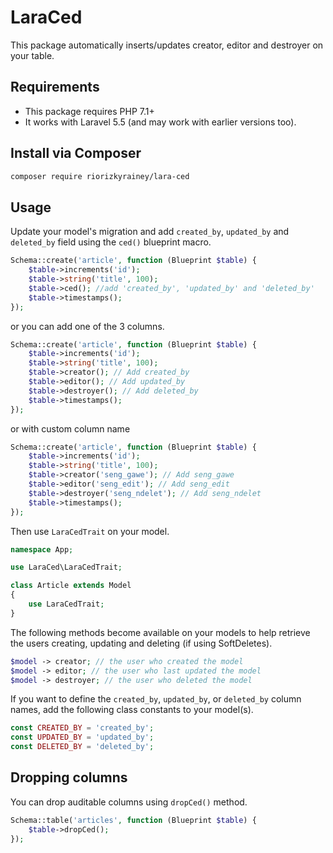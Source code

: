 # LaraCed
This package automatically inserts/updates creator, editor and destroyer on your table.

## Requirements

* This package requires PHP 7.1+
* It works with Laravel 5.5 (and may work with earlier versions too).

## Install via Composer

```bash
composer require riorizkyrainey/lara-ced
```

## Usage

Update your model's migration and add `created_by`, `updated_by` and `deleted_by` field using the `ced()` blueprint macro.

```php
Schema::create('article', function (Blueprint $table) {
    $table->increments('id');
    $table->string('title', 100);
    $table->ced(); //add 'created_by', 'updated_by' and 'deleted_by'
    $table->timestamps();
});
```

or you can add one of the 3 columns.

```php
Schema::create('article', function (Blueprint $table) {
    $table->increments('id');
    $table->string('title', 100);
    $table->creator(); // Add created_by
    $table->editor(); // Add updated_by
    $table->destroyer(); // Add deleted_by
    $table->timestamps();
});
```

or with custom column name

```php
Schema::create('article', function (Blueprint $table) {
    $table->increments('id');
    $table->string('title', 100);
    $table->creator('seng_gawe'); // Add seng_gawe
    $table->editor('seng_edit'); // Add seng_edit
    $table->destroyer('seng_ndelet'); // Add seng_ndelet
    $table->timestamps();
});
```

Then use `LaraCedTrait` on your model.

``` php
namespace App;

use LaraCed\LaraCedTrait;

class Article extends Model
{
    use LaraCedTrait;
}
```

The following methods become available on your models to help retrieve the users creating, updating and deleting (if using SoftDeletes).

```php
$model -> creator; // the user who created the model
$model -> editor; // the user who last updated the model
$model -> destroyer; // the user who deleted the model
```

If you want to define the `created_by`, `updated_by`, or `deleted_by` column names, add the following class constants to your model(s).
```php
const CREATED_BY = 'created_by';
const UPDATED_BY = 'updated_by';
const DELETED_BY = 'deleted_by';
```

## Dropping columns

You can drop auditable columns using `dropCed()` method.

```php
Schema::table('articles', function (Blueprint $table) {
    $table->dropCed();
});
```
